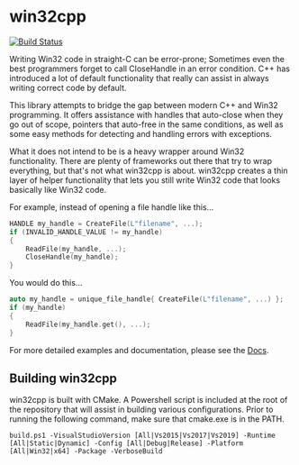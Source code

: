 # win32cpp

[![Build Status](https://ci.appveyor.com/api/projects/status/github/lordjeb/win32cpp?svg=true)](https://ci.appveyor.com/project/lordjeb/win32cpp)

Writing Win32 code in straight-C can be error-prone; Sometimes even the best programmers forget to call CloseHandle in an error condition. C++ has introduced a lot of default functionality that really can assist in always writing correct code by default.

This library attempts to bridge the gap between modern C++ and Win32 programming. It offers assistance with handles that auto-close when they go out of scope, pointers that auto-free in the same conditions, as well as some easy methods for detecting and handling errors with exceptions.

What it does not intend to be is a heavy wrapper around Win32 functionality. There are plenty of frameworks out there that try to wrap everything, but that's not what win32cpp is about. win32cpp creates a thin layer of helper functionality that lets you still write Win32 code that looks basically like Win32 code.

For example, instead of opening a file handle like this...

```c++
HANDLE my_handle = CreateFile(L"filename", ...);
if (INVALID_HANDLE_VALUE != my_handle)
{
    ReadFile(my_handle, ...);
    CloseHandle(my_handle);
}
```

You would do this...

```c++
auto my_handle = unique_file_handle{ CreateFile(L"filename", ...) };
if (my_handle)
{
    ReadFile(my_handle.get(), ...);
}
```

For more detailed examples and documentation, please see the [Docs](docs/OVERVIEW.md).

## Building win32cpp

win32cpp is built with CMake. A Powershell script is included at the root of the repository that will assist in building various configurations. Prior to running the following command, make sure that cmake.exe is in the PATH.

`build.ps1 -VisualStudioVersion [All|Vs2015|Vs2017|Vs2019] -Runtime [All|Static|Dynamic] -Config [All|Debug|Release] -Platform [All|Win32|x64] -Package -VerboseBuild`
